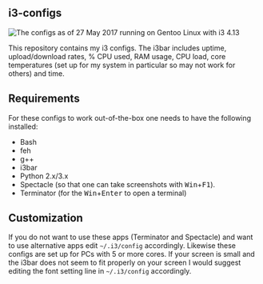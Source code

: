 ## i3-configs
![The configs as of 27 May 2017 running on Gentoo Linux with i3 4.13](https://fusion809.github.io/images/desktop-environments/i3-4.13-my-configs-27May2017.png)

This repository contains my i3 configs. The i3bar includes uptime, upload/download rates, % CPU used, RAM usage, CPU load, core temperatures (set up for my system in particular so may not work for others) and time. 

## Requirements
For these configs to work out-of-the-box one needs to have the following installed:

* Bash
* feh
* g++
* i3bar
* Python 2.x/3.x
* Spectacle (so that one can take screenshots with <kbd>Win</kbd>+<kbd>F1</kbd>).
* Terminator (for the <kbd>Win</kbd>+<kbd>Enter</kbd> to open a terminal)

## Customization
If you do not want to use these apps (Terminator and Spectacle) and want to use alternative apps edit `~/.i3/config` accordingly. Likewise these configs are set up for PCs with 5 or more cores. If your screen is small and the i3bar does not seem to fit properly on your screen I would suggest editing the font setting line in `~/.i3/config` accordingly. 

